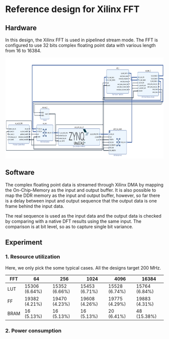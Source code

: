 # Reference design for Xilinx FFT

## Hardware

In this design, the Xilinx FFT is used in pipelined stream mode. The FFT is configured to use 32 bits complex floating point data with various length from 16 to 16384. 

<img src="https://github.com/wincle626/ZCU106_FFT_REF_DESIGN/blob/main/figures/fft_blockdiagram.png" alt="fftblockdiagram"
	title="FFT block diagram" width="960" height="320" />

## Software

The complex floating point data is streamed through Xilinx DMA by mapping the On-Chip-Memory as the input and output buffer. It is also possible to map the DDR memory as the input and output buffer, however, so far there is a delay between input and output sequence that the output data is one frame behind the input data. 

The real sequence is used as the input data and the output data is checked by comparing with a native DFT results using the same input. The comparison is at bit level, so as to capture single bit variance. 

## Experiment

### 1. Resource utilization 

Here, we only pick the some typical cases. All the designs target 200 MHz. 

| FFT  |      64       |      256      |     1024      |      4096     |     16384     |
| ---- | ------------- | ------------- | ------------- | ------------- | ------------- |
| LUT  | 15306 (6.64%) | 15352 (6.66%) | 15453 (6.71%) | 15528 (6.74%) | 15764 (6.84%) |
| FF   | 19382 (4.21%) | 19470 (4.23%) | 19608 (4.26%) | 19775 (4.29%) | 19883 (4.31%) |
| BRAM |    16 (5.13%) |    16 (5.13%) |    16 (5.13%) |    20 (6.41%) |    48 (15.38%)|

### 2. Power consumption

